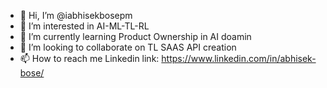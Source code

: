 - 👋 Hi, I’m @iabhisekbosepm
- 👀 I’m interested in AI-ML-TL-RL
- 🌱 I’m currently learning Product Ownership in AI doamin
- 💞️ I’m looking to collaborate on TL SAAS API creation
- 📫 How to reach me Linkedin link: https://www.linkedin.com/in/abhisek-bose/

<!---
iabhisekbosepm/iabhisekbosepm is a ✨ special ✨ repository because its `README.md` (this file) appears on your GitHub profile.
You can click the Preview link to take a look at your changes.
--->
